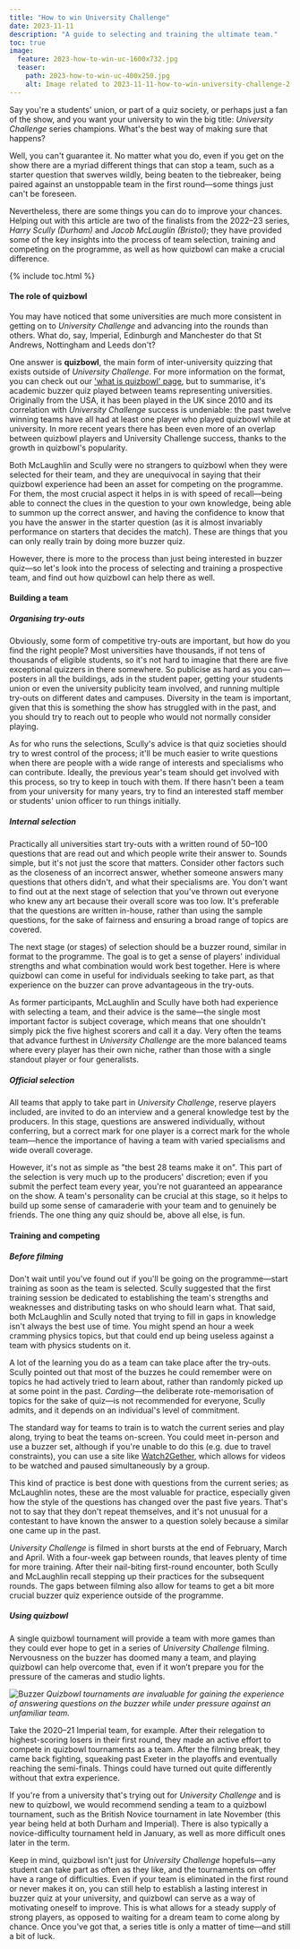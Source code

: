 ```yaml
---
title: "How to win University Challenge"
date: 2023-11-11
description: "A guide to selecting and training the ultimate team."
toc: true
image:
  feature: 2023-how-to-win-uc-1600x732.jpg
  teaser:
    path: 2023-how-to-win-uc-400x250.jpg
    alt: Image related to 2023-11-11-how-to-win-university-challenge-2.md
---
```


Say you're a students' union, or part of a quiz society, or perhaps just a fan of the show, and you want your university to win the big title: _University Challenge_ series champions. What's the best way of making sure that happens?

Well, you can't guarantee it. No matter what you do, even if you get on the show there are a myriad different things that can stop a team, such as a starter question that swerves wildly, being beaten to the tiebreaker, being paired against an unstoppable team in the first round—some things just can't be foreseen.

Nevertheless, there are some things you can do to improve your chances. Helping out with this article are two of the finalists from the 2022–23 series, _Harry Scully (Durham)_ and _Jacob McLauglin (Bristol)_; they have provided some of the key insights into the process of team selection, training and competing on the programme, as well as how quizbowl can make a crucial difference.

{% include toc.html %}

#### The role of quizbowl

You may have noticed that some universities are much more consistent in getting on to _University Challenge_ and advancing into the rounds than others. What do, say, Imperial, Edinburgh and Manchester do that St Andrews, Nottingham and Leeds don't?

One answer is **quizbowl**, the main form of inter-university quizzing that exists outside of _University Challenge_. For more information on the format, you can check out our ['what is quizbowl' page](/resources/intro-to-qb), but to summarise, it's academic buzzer quiz played between teams representing universities. Originally from the USA, it has been played in the UK since 2010 and its correlation with _University Challenge_ success is undeniable: the past twelve winning teams have all had at least one player who played quizbowl while at university. In more recent years there has been even more of an overlap between quizbowl players and University Challenge success, thanks to the growth in quizbowl's popularity.

Both McLaughlin and Scully were no strangers to quizbowl when they were selected for their team, and they are unequivocal in saying that their quizbowl experience had been an asset for competing on the programme. For them, the most crucial aspect it helps in is with speed of recall—being able to connect the clues in the question to your own knowledge, being able to summon up the correct answer, and having the confidence to know that you have the answer in the starter question (as it is almost invariably performance on starters that decides the match). These are things that you can only really train by doing more buzzer quiz.

However, there is more to the process than just being interested in buzzer quiz—so let's look into the process of selecting and training a prospective team, and find out how quizbowl can help there as well.

#### Building a team

##### Organising try-outs

Obviously, some form of competitive try-outs are important, but how do you find the right people? Most universities have thousands, if not tens of thousands of eligible students, so it's not hard to imagine that there are five exceptional quizzers in there somewhere. So publicise as hard as you can—posters in all the buildings, ads in the student paper, getting your students union or even the university publicity team involved, and running multiple try-outs on different dates and campuses. Diversity in the team is important, given that this is something the show has struggled with in the past, and you should try to reach out to people who would not normally consider playing.

As for who runs the selections, Scully's advice is that quiz societies should try to wrest control of the process; it'll be much easier to write questions when there are people with a wide range of interests and specialisms who can contribute. Ideally, the previous year's team should get involved with this process, so try to keep in touch with them. If there hasn't been a team from your university for many years, try to find an interested staff member or students' union officer to run things initially.

##### Internal selection

Practically all universities start try-outs with a written round of 50–100 questions that are read out and which people write their answer to. Sounds simple, but it's not just the score that matters. Consider other factors such as the closeness of an incorrect answer, whether someone answers many questions that others didn't, and what their specialisms are. You don't want to find out at the next stage of selection that you've thrown out everyone who knew any art because their overall score was too low. It's preferable that the questions are written in-house, rather than using the sample questions, for the sake of fairness and ensuring a broad range of topics are covered.

The next stage (or stages) of selection should be a buzzer round, similar in format to the programme. The goal is to get a sense of players' individual strengths and what combination would work best together. Here is where quizbowl can come in useful for individuals seeking to take part, as that experience on the buzzer can prove advantageous in the try-outs.

As former participants, McLaughlin and Scully have both had experience with selecting a team, and their advice is the same—the single most important factor is subject coverage, which means that one shouldn't simply pick the five highest scorers and call it a day. Very often the teams that advance furthest in _University Challenge_ are the more balanced teams where every player has their own niche, rather than those with a single standout player or four generalists.

##### Official selection

All teams that apply to take part in _University Challenge_, reserve players included, are invited to do an interview and a general knowledge test by the producers. In this stage, questions are answered individually, without conferring, but a correct mark for one player is a correct mark for the whole team—hence the importance of having a team with varied specialisms and wide overall coverage.

However, it's not as simple as "the best 28 teams make it on". This part of the selection is very much up to the producers' discretion; even if you submit the perfect team every year, you're not guaranteed an appearance on the show. A team's personality can be crucial at this stage, so it helps to build up some sense of camaraderie with your team and to genuinely be friends. The one thing any quiz should be, above all else, is fun.

#### Training and competing

##### Before filming

Don't wait until you've found out if you'll be going on the programme—start training as soon as the team is selected. Scully suggested that the first training session be dedicated to establishing the team's strengths and weaknesses and distributing tasks on who should learn what. That said, both McLaughlin and Scully noted that trying to fill in gaps in knowledge isn't always the best use of time. You might spend an hour a week cramming physics topics, but that could end up being useless against a team with physics students on it.

A lot of the learning you do as a team can take place after the try-outs. Scully pointed out that most of the buzzes he could remember were on topics he had actively tried to learn about, rather than randomly picked up at some point in the past. _Carding_—the deliberate rote-memorisation of topics for the sake of quiz—is not recommended for everyone, Scully admits, and it depends on an individual's level of commitment.

The standard way for teams to train is to watch the current series and play along, trying to beat the teams on-screen. You could meet in-person and use a buzzer set, although if you're unable to do this (e.g. due to travel constraints), you can use a site like [Watch2Gether](https://w2g.tv/), which allows for videos to be watched and paused simultaneously by a group.

This kind of practice is best done with questions from the current series; as McLaughlin notes, these are the most valuable for practice, especially given how the style of the questions has changed over the past five years. That's not to say that they don't repeat themselves, and it's not unusual for a contestant to have known the answer to a question solely because a similar one came up in the past.

_University Challenge_ is filmed in short bursts at the end of February, March and April. With a four-week gap between rounds, that leaves plenty of time for more training. After their nail-biting first-round encounter, both Scully and McLaughlin recall stepping up their practices for the subsequent rounds. The gaps between filming also allow for teams to get a bit more crucial buzzer quiz experience outside of the programme.

##### Using quizbowl

A single quizbowl tournament will provide a team with more games than they could ever hope to get in a series of _University Challenge_ filming. Nervousness on the buzzer has doomed many a team, and playing quizbowl can help overcome that, even if it won’t prepare you for the pressure of the cameras and studio lights.

![Buzzer](../../assets/blog/2023-how-to-win-uc-2.jpg)
_Quizbowl tournaments are invaluable for gaining the experience of answering questions on the buzzer while under pressure against an unfamiliar team._

Take the 2020–21 Imperial team, for example. After their relegation to highest-scoring losers in their first round, they made an active effort to compete in quizbowl tournaments as a team. After the filming break, they came back fighting, squeaking past Exeter in the playoffs and eventually reaching the semi-finals. Things could have turned out quite differently without that extra experience.

If you're from a university that's trying out for _University Challenge_ and is new to quizbowl, we would recommend sending a team to a quizbowl tournament, such as the British Novice tournament in late November (this year being held at both Durham and Imperial). There is also typically a novice-difficulty tournament held in January, as well as more difficult ones later in the term.

Keep in mind, quizbowl isn't just for _University Challenge_ hopefuls—any student can take part as often as they like, and the tournaments on offer have a range of difficulties. Even if your team is eliminated in the first round or never makes it on, you can still help to establish a lasting interest in buzzer quiz at your university, and quizbowl can serve as a way of motivating oneself to improve. This is what allows for a steady supply of strong players, as opposed to waiting for a dream team to come along by chance. Once you've got that, a series title is only a matter of time—and still a bit of luck.
